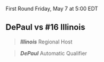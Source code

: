 First Round
Friday, May 7 at 5:00 EDT
## DePaul vs #16 Illinois

> ***Illinois***
> Regional Host

> ***DePaul***
> Automatic Qualifier